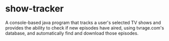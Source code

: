 show-tracker
============

A console-based java program that tracks a user's selected TV shows and provides the ability to check if new episodes have aired, using tvrage.com's database, and automatically find and download those episodes.

